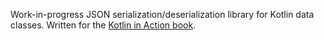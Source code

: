 Work-in-progress JSON serialization/deserialization library for Kotlin data classes.
Written for the [Kotlin in Action book](https://www.manning.com/books/kotlin-in-action).

